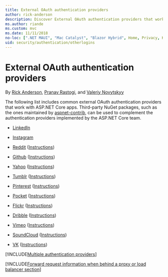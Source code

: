 ```yaml
---
title: External OAuth authentication providers
author: rick-anderson
description: Discover External OAuth authentication providers that work with ASP.NET Core apps.
ms.author: riande
ms.custom: mvc
ms.date: 11/11/2018
no-loc: [".NET MAUI", "Mac Catalyst", "Blazor Hybrid", Home, Privacy, Kestrel, appsettings.json, "ASP.NET Core Identity", cookie, Cookie, Blazor, "Blazor Server", "Blazor WebAssembly", "Identity", "Let's Encrypt", Razor, SignalR]
uid: security/authentication/otherlogins
---
```

# External OAuth authentication providers

By [Rick Anderson](https://twitter.com/RickAndMSFT), [Pranav Rastogi](https://github.com/rustd), and [Valeriy Novytskyy](https://github.com/01binary)

The following list includes common external OAuth authentication providers that work with ASP.NET Core apps. Third-party NuGet packages, such as the ones maintained by [aspnet-contrib](https://www.nuget.org/packages?q=owners%3Aaspnet-contrib+title%3AOAuth), can be used to complement the authentication providers implemented by the ASP.NET Core team.

* [LinkedIn](https://www.linkedin.com/developer/apps)

* [Instagram](https://www.instagram.com/developer/register/)

* [Reddit](https://www.reddit.com/login?dest=https%3A%2F%2Fwww.reddit.com%2Fprefs%2Fapps) ([Instructions](https://github.com/reddit/reddit/wiki/OAuth2-Quick-Start-Example))

* [Github](https://github.com/login?return_to=https%3A%2F%2Fgithub.com%2Fsettings%2Fapplications%2Fnew) ([Instructions](https://developer.github.com/v3/oauth/))

* [Yahoo](https://login.yahoo.com/config/login?src=devnet&.done=http%3A%2F%2Fdeveloper.yahoo.com%2Fapps%2Fcreate%2F) ([Instructions](https://developer.yahoo.com/bbauth/user.html))

* [Tumblr](https://www.tumblr.com/oauth/apps) ([Instructions](https://www.tumblr.com/docs/api/v2#auth))

* [Pinterest](https://www.pinterest.com/login/?next=http%3A%2F%2Fdevsite%2Fapps%2F) ([Instructions](https://developers.pinterest.com/docs/api/overview/?))

* [Pocket](https://getpocket.com/developer/apps/new) ([Instructions](https://getpocket.com/developer/docs/authentication))

* [Flickr](https://www.flickr.com/services/apps/create) ([Instructions](https://www.flickr.com/services/api/auth.oauth.html))

* [Dribble](https://dribbble.com/signup) ([Instructions](https://developer.dribbble.com/v1/oauth/))

* [Vimeo](https://vimeo.com/join) ([Instructions](https://developer.vimeo.com/api/authentication))

* [SoundCloud](https://soundcloud.com/you/apps/new) ([Instructions](https://developers.soundcloud.com/blog/we-love-oauth-2))

* [VK](https://vk.com/apps?act=manage) ([Instructions](https://vk.com/pages?oid=-17680044&p=Authorizing_Sites))

[!INCLUDE[Multiple authentication providers](includes/chain-auth-providers.md)]

[!INCLUDE[Forward request information when behind a proxy or load balancer section](includes/forwarded-headers-middleware.md)]
